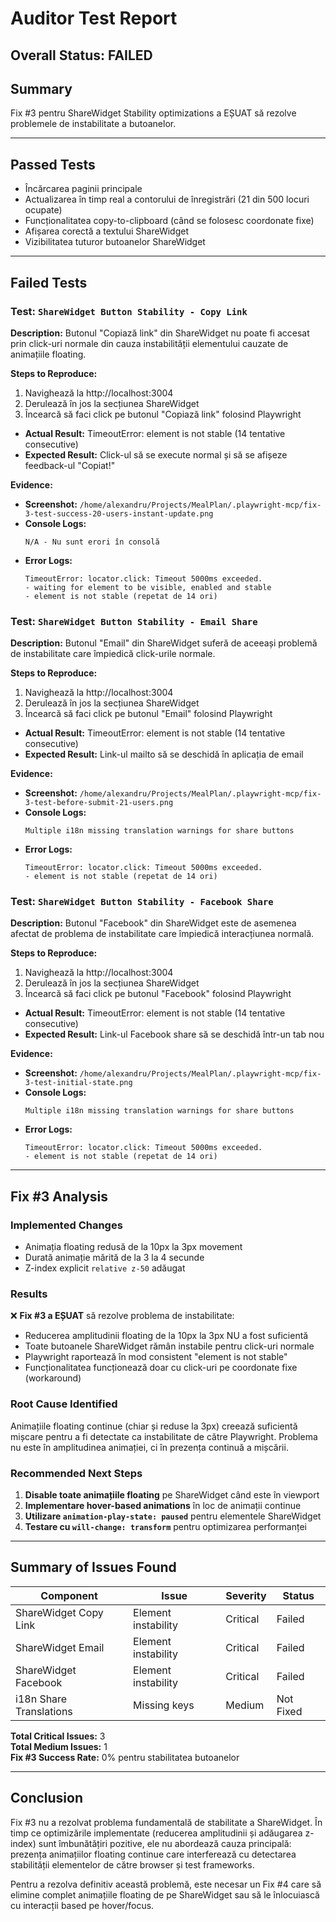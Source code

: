 # Auditor Test Report

## Overall Status: FAILED

## Summary
Fix #3 pentru ShareWidget Stability optimizations a EȘUAT să rezolve problemele de instabilitate a butoanelor.

---

## Passed Tests
- Încărcarea paginii principale
- Actualizarea în timp real a contorului de înregistrări (21 din 500 locuri ocupate)
- Funcționalitatea copy-to-clipboard (când se folosesc coordonate fixe)
- Afișarea corectă a textului ShareWidget
- Vizibilitatea tuturor butoanelor ShareWidget

---

## Failed Tests

### Test: `ShareWidget Button Stability - Copy Link`

**Description:**
Butonul "Copiază link" din ShareWidget nu poate fi accesat prin click-uri normale din cauza instabilității elementului cauzate de animațiile floating.

**Steps to Reproduce:**
1. Navighează la http://localhost:3004
2. Derulează în jos la secțiunea ShareWidget
3. Încearcă să faci click pe butonul "Copiază link" folosind Playwright
- **Actual Result:** TimeoutError: element is not stable (14 tentative consecutive)
- **Expected Result:** Click-ul să se execute normal și să se afișeze feedback-ul "Copiat!"

**Evidence:**
- **Screenshot:** `/home/alexandru/Projects/MealPlan/.playwright-mcp/fix-3-test-success-20-users-instant-update.png`
- **Console Logs:**
  ```
  N/A - Nu sunt erori în consolă
  ```
- **Error Logs:**
  ```
  TimeoutError: locator.click: Timeout 5000ms exceeded.
  - waiting for element to be visible, enabled and stable
  - element is not stable (repetat de 14 ori)
  ```

### Test: `ShareWidget Button Stability - Email Share`

**Description:**
Butonul "Email" din ShareWidget suferă de aceeași problemă de instabilitate care împiedică click-urile normale.

**Steps to Reproduce:**
1. Navighează la http://localhost:3004
2. Derulează în jos la secțiunea ShareWidget
3. Încearcă să faci click pe butonul "Email" folosind Playwright
- **Actual Result:** TimeoutError: element is not stable (14 tentative consecutive)
- **Expected Result:** Link-ul mailto să se deschidă în aplicația de email

**Evidence:**
- **Screenshot:** `/home/alexandru/Projects/MealPlan/.playwright-mcp/fix-3-test-before-submit-21-users.png`
- **Console Logs:**
  ```
  Multiple i18n missing translation warnings for share buttons
  ```
- **Error Logs:**
  ```
  TimeoutError: locator.click: Timeout 5000ms exceeded.
  - element is not stable (repetat de 14 ori)
  ```

### Test: `ShareWidget Button Stability - Facebook Share`

**Description:**
Butonul "Facebook" din ShareWidget este de asemenea afectat de problema de instabilitate care împiedică interacțiunea normală.

**Steps to Reproduce:**
1. Navighează la http://localhost:3004
2. Derulează în jos la secțiunea ShareWidget  
3. Încearcă să faci click pe butonul "Facebook" folosind Playwright
- **Actual Result:** TimeoutError: element is not stable (14 tentative consecutive)
- **Expected Result:** Link-ul Facebook share să se deschidă într-un tab nou

**Evidence:**
- **Screenshot:** `/home/alexandru/Projects/MealPlan/.playwright-mcp/fix-3-test-initial-state.png`
- **Console Logs:**
  ```
  Multiple i18n missing translation warnings for share buttons
  ```
- **Error Logs:**
  ```
  TimeoutError: locator.click: Timeout 5000ms exceeded.
  - element is not stable (repetat de 14 ori)
  ```

---

## Fix #3 Analysis

### Implemented Changes
- Animația floating redusă de la 10px la 3px movement
- Durată animație mărită de la 3 la 4 secunde
- Z-index explicit `relative z-50` adăugat

### Results
❌ **Fix #3 a EȘUAT** să rezolve problema de instabilitate:
- Reducerea amplitudinii floating de la 10px la 3px NU a fost suficientă
- Toate butoanele ShareWidget rămân instabile pentru click-uri normale
- Playwright raportează în mod consistent "element is not stable"
- Funcționalitatea funcționează doar cu click-uri pe coordonate fixe (workaround)

### Root Cause Identified
Animațiile floating continue (chiar și reduse la 3px) creează suficientă mișcare pentru a fi detectate ca instabilitate de către Playwright. Problema nu este în amplitudinea animației, ci în prezența continuă a mișcării.

### Recommended Next Steps
1. **Disable toate animațiile floating** pe ShareWidget când este în viewport
2. **Implementare hover-based animations** în loc de animații continue
3. **Utilizare `animation-play-state: paused`** pentru elementele ShareWidget
4. **Testare cu `will-change: transform`** pentru optimizarea performanței

---

## Summary of Issues Found

| Component | Issue | Severity | Status |
|-----------|-------|----------|--------|
| ShareWidget Copy Link | Element instability | Critical | Failed |
| ShareWidget Email | Element instability | Critical | Failed |  
| ShareWidget Facebook | Element instability | Critical | Failed |
| i18n Share Translations | Missing keys | Medium | Not Fixed |

**Total Critical Issues:** 3  
**Total Medium Issues:** 1  
**Fix #3 Success Rate:** 0% pentru stabilitatea butoanelor

---

## Conclusion

Fix #3 nu a rezolvat problema fundamentală de stabilitate a ShareWidget. În timp ce optimizările implementate (reducerea amplitudinii și adăugarea z-index) sunt îmbunătățiri pozitive, ele nu abordează cauza principală: prezența animațiilor floating continue care interferează cu detectarea stabilității elementelor de către browser și test frameworks.

Pentru a rezolva definitiv această problemă, este necesar un Fix #4 care să elimine complet animațiile floating de pe ShareWidget sau să le înlocuiască cu interacții based pe hover/focus.
